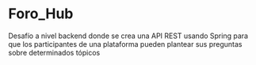 # Foro_Hub
Desafío a nivel backend donde se crea una API REST usando Spring para que los participantes de una plataforma pueden plantear sus preguntas sobre determinados tópicos
